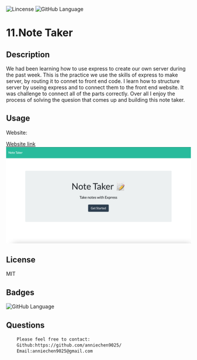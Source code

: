 ![Lincense](https://img.shields.io/apm/l/npm)   ![GitHub Language](https://img.shields.io/github/languages/top/anniechen9025/Note-Taker)

# 11.Note Taker

## Description
We had been learning how to use express to create our own server during the past week. This is the practice we use the skills of express to make server, by routing it to connet to front end code. I learn how to structure server by useing express and to connect them to the front end website. It was challenge to connect all of the parts correctly. Over all I enjoy the process of solving the quesion that comes up and building this note taker. 

## Usage

Website:

[Website link](https://jouan-note-taker.herokuapp.com)
![screenshot](Assets/hw11website.png)
 

## License
MIT 

## Badges
![GitHub Language](https://img.shields.io/github/languages/top/anniechen9025/Note-Taker?style=for-the-badge)


## Questions
        Please feel free to contact: 
        Github:https://github.com/anniechen9025/
        Email:anniechen9025@gmail.com
